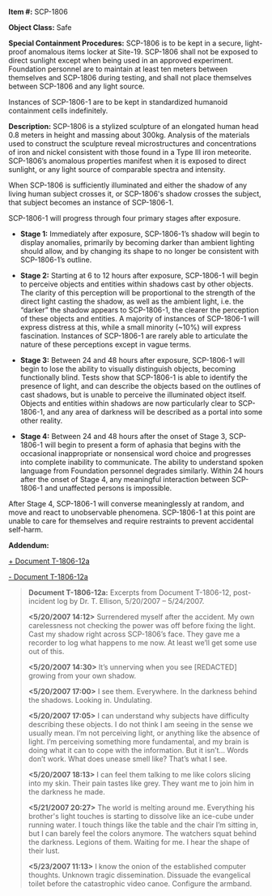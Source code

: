 **Item #:** SCP-1806

**Object Class:** Safe

**Special Containment Procedures:** SCP-1806 is to be kept in a secure, light-proof anomalous items locker at Site-19. SCP-1806 shall not be exposed to direct sunlight except when being used in an approved experiment. Foundation personnel are to maintain at least ten meters between themselves and SCP-1806 during testing, and shall not place themselves between SCP-1806 and any light source.

Instances of SCP-1806-1 are to be kept in standardized humanoid containment cells indefinitely.

**Description:** SCP-1806 is a stylized sculpture of an elongated human head 0.8 meters in height and massing about 300kg. Analysis of the materials used to construct the sculpture reveal microstructures and concentrations of iron and nickel consistent with those found in a Type III iron meteorite. SCP-1806’s anomalous properties manifest when it is exposed to direct sunlight, or any light source of comparable spectra and intensity.

When SCP-1806 is sufficiently illuminated and either the shadow of any living human subject crosses it, or SCP-1806's shadow crosses the subject, that subject becomes an instance of SCP-1806-1.

SCP-1806-1 will progress through four primary stages after exposure.

*   **Stage 1:** Immediately after exposure, SCP-1806-1’s shadow will begin to display anomalies, primarily by becoming darker than ambient lighting should allow, and by changing its shape to no longer be consistent with SCP-1806-1’s outline.

*   **Stage 2:** Starting at 6 to 12 hours after exposure, SCP-1806-1 will begin to perceive objects and entities within shadows cast by other objects. The clarity of this perception will be proportional to the strength of the direct light casting the shadow, as well as the ambient light, i.e. the “darker” the shadow appears to SCP-1806-1, the clearer the perception of these objects and entities. A majority of instances of SCP-1806-1 will express distress at this, while a small minority (~10%) will express fascination. Instances of SCP-1806-1 are rarely able to articulate the nature of these perceptions except in vague terms.

*   **Stage 3:** Between 24 and 48 hours after exposure, SCP-1806-1 will begin to lose the ability to visually distinguish objects, becoming functionally blind. Tests show that SCP-1806-1 is able to identify the presence of light, and can describe the objects based on the outlines of cast shadows, but is unable to perceive the illuminated object itself. Objects and entities within shadows are now particularly clear to SCP-1806-1, and any area of darkness will be described as a portal into some other reality.

*   **Stage 4:** Between 24 and 48 hours after the onset of Stage 3, SCP-1806-1 will begin to present a form of aphasia that begins with the occasional inappropriate or nonsensical word choice and progresses into complete inability to communicate. The ability to understand spoken language from Foundation personnel degrades similarly. Within 24 hours after the onset of Stage 4, any meaningful interaction between SCP-1806-1 and unaffected persons is impossible.

After Stage 4, SCP-1806-1 will converse meaninglessly at random, and move and react to unobservable phenomena. SCP-1806-1 at this point are unable to care for themselves and require restraints to prevent accidental self-harm.

**Addendum:**

[+ Document T-1806-12a](javascript:;)

[\- Document T-1806-12a](javascript:;)

> **Document T-1806-12a:** Excerpts from Document T-1806-12, post-incident log by Dr. T. Ellison, 5/20/2007 – 5/24/2007.
> 
> **<5/20/2007 14:12>** Surrendered myself after the accident. My own carelessness not checking the power was off before fixing the light. Cast my shadow right across SCP-1806’s face. They gave me a recorder to log what happens to me now. At least we’ll get some use out of this.
> 
> **<5/20/2007 14:30>** It’s unnerving when you see \[REDACTED\] growing from your own shadow.
> 
> **<5/20/2007 17:00>** I see them. Everywhere. In the darkness behind the shadows. Looking in. Undulating.
> 
> **<5/20/2007 17:05>** I can understand why subjects have difficulty describing these objects. I do not think I am seeing in the sense we usually mean. I’m not perceiving light, or anything like the absence of light. I’m perceiving something more fundamental, and my brain is doing what it can to cope with the information. But it isn’t… Words don’t work. What does unease smell like? That’s what I see.
> 
> **<5/20/2007 18:13>** I can feel them talking to me like colors slicing into my skin. Their pain tastes like grey. They want me to join him in the darkness he made.
> 
> **<5/21/2007 20:27>** The world is melting around me. Everything his brother's light touches is starting to dissolve like an ice-cube under running water. I touch things like the table and the chair I’m sitting in, but I can barely feel the colors anymore. The watchers squat behind the darkness. Legions of them. Waiting for me. I hear the shape of their lust.
> 
> **<5/23/2007 11:13>** I know the onion of the established computer thoughts. Unknown tragic dissemination. Dissuade the evangelical toilet before the catastrophic video canoe. Configure the armband.